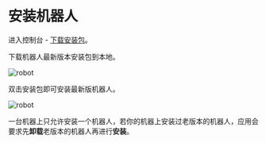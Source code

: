 # 安装机器人

进入控制台 - [下载安装包](https://academy.encoo.com/zh-cn/wiki/Console/homepage.md?uuid=6f73f9e6-c8a1-4bf7-82fb-62c01725697e)。

下载机器人最新版本安装包到本地。

![robot](https://docimages.blob.core.chinacloudapi.cn/images/Robot/installrobot.png)

双击安装包即可安装最新版机器人。

![robot](https://docimages.blob.core.chinacloudapi.cn/images/Robot/InstallRobot-1.gif)


一台机器上只允许安装一个机器人，若你的机器上安装过老版本的机器人，应用会要求先**卸载**老版本的机器人再进行**安装**。

